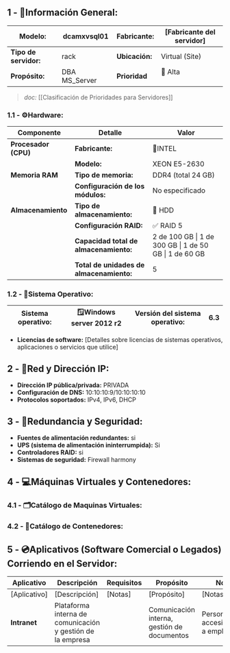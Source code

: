 ## **1 - 📓Información General:**

| **Modelo:**           | dcamxvsql01   | Fabricante:    | [Fabricante del servidor] |
| --------------------- | ------------- | -------------- | ------------------------- |
| **Tipo de servidor:** | rack          | **Ubicación:** | Virtual (Site)            |
| **Propósito:**        | DBA MS_Server | **Prioridad**  | 🔴 Alta  <br><br>         |
> _doc:_ [[Clasificación de Prioridades para Servidores]]
> 
### **1.1 - ⚙️Hardware:**

| **Componente**       | **Detalle**                              | **Valor**                                              |
| -------------------- | ---------------------------------------- | ------------------------------------------------------ |
| **Procesador (CPU)** | **Fabricante:**                          | 🔹INTEL                                                |
|                      | **Modelo:**                              | XEON E5-2630                                           |
| **Memoria RAM**      | **Tipo de memoria:**                     | DDR4 (total 24 GB)                                     |
|                      | **Configuración de los módulos:**        | No especificado                                        |
| **Almacenamiento**   | **Tipo de almacenamiento:**              | 💾 HDD                                                 |
|                      | **Configuración RAID:**                  | ✅ RAID 5                                               |
|                      | **Capacidad total de almacenamiento:**   | 2 de 100 GB \| 1 de 300 GB \| 1 de 50 GB \| 1 de 60 GB |
|                      | **Total de unidades de almacenamiento:** | 5                                                      |

### **1.2 - 🐧Sistema Operativo:**

| **Sistema operativo:** | 🪟Windows server 2012 r2 | **Versión del sistema operativo:** | 6.3 |
| ---------------------- | ------------------------ | ---------------------------------- | --- |

- **Licencias de software:** [Detalles sobre licencias de sistemas operativos, aplicaciones o servicios que utilice]

## **2 - 🛜Red y Dirección IP:**
- **Dirección IP pública/privada:** PRIVADA
- **Configuración de DNS:** 10:10:10:9/10:10:10:10
- **Protocolos soportados:** IPv4, IPv6, DHCP
## **3 - 🔐Redundancia y Seguridad:**
- **Fuentes de alimentación redundantes:** si
- **UPS (sistema de alimentación ininterrumpida):** Si
- **Controladores RAID:** si
- **Sistemas de seguridad:** Firewall harmony

## **4 - 💻Máquinas Virtuales y Contenedores:**

### **4.1 - 🗂️Catálogo de Maquinas Virtuales:**


### **4.2 - 📁Catálogo de Contenedores:**


## **5 - 💿Aplicativos (Software Comercial o Legados) Corriendo en el Servidor:**

| **Aplicativo** | **Descripción**                                            | Requisitos | **Propósito**                               | **Notas**                                 |
| -------------- | ---------------------------------------------------------- | ---------- | ------------------------------------------- | ----------------------------------------- |
| [Aplicativo]   | [Descripción]                                              | [Notas]    | [Propósito]                                 | [Notas]                                   |
| **Intranet**   | Plataforma interna de comunicación y gestión de la empresa |            | Comunicación interna, gestión de documentos | Personalizado, accesible solo a empleados |
